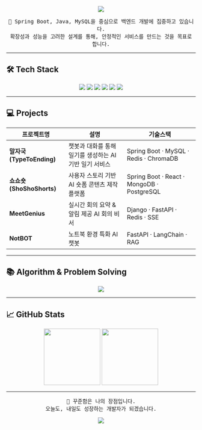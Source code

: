 <!-- 헤더 -->
<p align="center">
  <img src="https://capsule-render.vercel.app/api?type=waving&color=gradient&height=180&section=header&text=개발자%20김근휘입니다.&fontSize=40&fontColor=ffffff" />
</p>

<!-- 소개 -->
<p align="center">
  <samp>
    🌱 Spring Boot, Java, MySQL을 중심으로 백엔드 개발에 집중하고 있습니다.<br>
    확장성과 성능을 고려한 설계를 통해, 안정적인 서비스를 만드는 것을 목표로 합니다.
  </samp>
</p>

---

## 🛠️ Tech Stack
<p align="center">
  <img src="https://img.shields.io/badge/Java-007396?style=for-the-badge&logo=openjdk&logoColor=white"/>
  <img src="https://img.shields.io/badge/Spring Boot-6DB33F?style=for-the-badge&logo=springboot&logoColor=white"/>
  <img src="https://img.shields.io/badge/Django-092E20?style=for-the-badge&logo=django&logoColor=white"/>
  <img src="https://img.shields.io/badge/MySQL-4479A1?style=for-the-badge&logo=mysql&logoColor=white"/>
  <img src="https://img.shields.io/badge/Redis-DC382D?style=for-the-badge&logo=redis&logoColor=white"/>
  <img src="https://img.shields.io/badge/Docker-2496ED?style=for-the-badge&logo=docker&logoColor=white"/>
</p>

---

## 💻 Projects

| 프로젝트명 | 설명 | 기술스택 |
|------------|------|-----------|
| **말자국 (TypeToEnding)** | 챗봇과 대화를 통해 일기를 생성하는 AI 기반 일기 서비스 | Spring Boot · MySQL · Redis · ChromaDB |
| **쇼쇼숏 (ShoShoShorts)** | 사용자 스토리 기반 AI 숏폼 콘텐츠 제작 플랫폼 | Spring Boot · React · MongoDB · PostgreSQL |
| **MeetGenius** | 실시간 회의 요약 & 알림 제공 AI 회의 비서 | Django · FastAPI · Redis · SSE |
| **NotBOT** | 노트북 환경 특화 AI 챗봇 | FastAPI · LangChain · RAG |

---

## 📚 Algorithm & Problem Solving

<p align="center">
  <a href="https://solved.ac/rmsgnl11">
    <img src="http://mazassumnida.wtf/api/v2/generate_badge?boj=rmsgnl11" />
  </a>
</p>

---

## 📈 GitHub Stats
<p align="center">
  <img src="https://github-readme-stats.vercel.app/api?username=geunhwi-kim&show_icons=true&theme=radical" height="150"/>
  <img src="https://github-readme-stats.vercel.app/api/top-langs/?username=geunhwi-kim&layout=compact&theme=radical" height="150"/>
</p>

---

<p align="center">
  <samp>
    🌟 꾸준함은 나의 장점입니다.<br>
    오늘도, 내일도 성장하는 개발자가 되겠습니다.
  </samp>
</p>

<!-- 푸터 -->
<p align="center">
  <img src="https://capsule-render.vercel.app/api?type=waving&height=100&section=footer&color=gradient"/>
</p>
